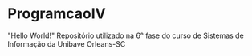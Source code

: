 # ProgramcaoIV
"Hello World!" Repositório utilizado na 6° fase do curso de Sistemas de Informação da Unibave Orleans-SC
